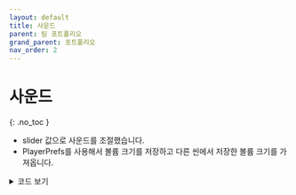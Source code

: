 ```yaml
---
layout: default
title: 사운드
parent: 팀 포트폴리오
grand_parent: 포트폴리오
nav_order: 2
---
```


# 사운드  
{: .no_toc }

- slider 값으로 사운드를 조절했습니다.  
- PlayerPrefs를 사용해서 볼륨 크기를 저장하고 다른 씬에서 저장한 볼륨 크기를 가져옵니다.  

<details>
<summary>코드 보기</summary>
<div markdown="1">

```c#
public class SoundManager : Singleton<SoundManager>
{
    public AudioSource BGMSound;
    public AudioSource[] Eff;

    private void Start()
    {
        Scene scene = SceneManager.GetActiveScene();
        if (scene.name == "Tutorial1")
        {
            SoundList.volume = PlayerPrefs.GetFloat("volume");
        }
        else
        {
            BGMSound.volume = PlayerPrefs.GetFloat("volume");
        }
        foreach (AudioSource source in Eff)
        {
            source.volume = PlayerPrefs.GetFloat("eff");
        }
    }
}
```

````c#
public void SetVolume()
{
    PlayerPrefs.SetFloat("volume", BGMvolume.value);
    BGM.volume = PlayerPrefs.GetFloat("volume");
    PlayerPrefs.SetFloat("eff", Effvolume.value);
    foreach (AudioSource source in Eff)
    {
        source.volume = PlayerPrefs.GetFloat("eff");
    }
}
````

</div>
</details>